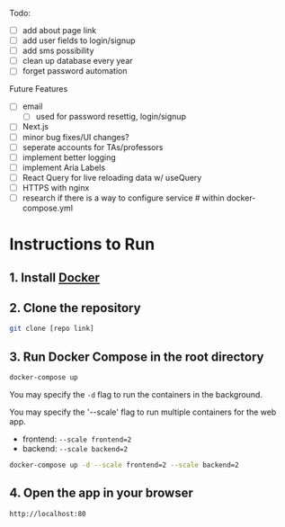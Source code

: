 Todo: 
 - [ ] add about page link
 - [ ] add user fields to login/signup
 - [ ] add sms possibility
 - [ ] clean up database every year
 - [ ] forget password automation

Future Features
 - [ ] email
   - [ ] used for password resettig, login/signup
 - [ ] Next.js
 - [ ] minor bug fixes/UI changes?
 - [ ] seperate accounts for TAs/professors
 - [ ] implement better logging
 - [ ] implement Aria Labels
 - [ ] React Query for live reloading data w/ useQuery
 - [ ] HTTPS with nginx
 - [ ] research if there is a way to configure service # within docker-compose.yml

# Instructions to Run

## 1. Install [Docker](https://www.docker.com/products/docker-desktop/)


## 2. Clone the repository

```bash
git clone [repo link]
```

## 3. Run Docker Compose in the root directory

```bash
docker-compose up
```

You may specify the `-d` flag to run the containers in the background.

You may specify the '--scale' flag to run multiple containers for the web app.
 - frontend: `--scale frontend=2`
 - backend: `--scale backend=2`

```bash
docker-compose up -d --scale frontend=2 --scale backend=2
```


## 4. Open the app in your browser

```bash
http://localhost:80
```
